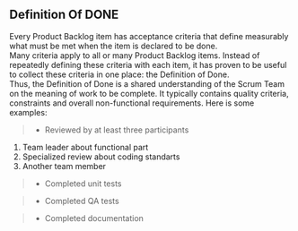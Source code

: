 ## Definition Of DONE

Every Product Backlog item has acceptance criteria that define measurably what must be met when the item is declared to be done.<br>
Many criteria apply to all or many Product Backlog items. Instead of repeatedly defining these criteria with each item, it has proven to be useful to collect these criteria in one place: the Definition of Done.<br> Thus, the Definition of Done is a shared understanding of the Scrum Team on the meaning of work to be complete. It typically contains quality criteria, constraints and overall non-functional requirements. Here is some examples:

> - Reviewed by at least three participants

1.  Team leader about functional part
2.  Specialized review about coding standarts
3.  Another team member

> - Completed unit tests

> - Completed QA tests

> - Completed documentation
